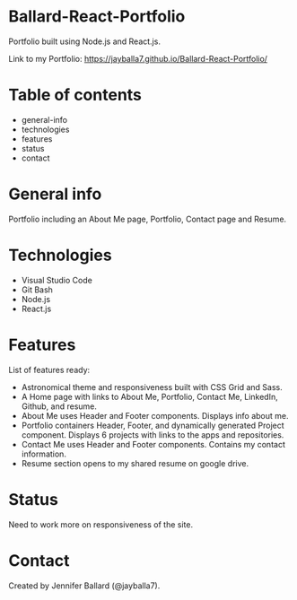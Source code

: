 # Ballard-React-Portfolio
Portfolio built using Node.js and React.js.

Link to my Portfolio: https://jayballa7.github.io/Ballard-React-Portfolio/

# Table of contents
* general-info
* technologies
* features
* status
* contact

# General info
Portfolio including an About Me page, Portfolio, Contact page and Resume.

# Technologies
* Visual Studio Code
* Git Bash
* Node.js
* React.js

# Features
List of features ready:
* Astronomical theme and responsiveness built with CSS Grid and Sass.
* A Home page with links to About Me, Portfolio, Contact Me, LinkedIn, Github, and resume.
* About Me uses Header and Footer components. Displays info about me.
* Portfolio containers Header, Footer, and dynamically generated Project component. Displays 6 projects with links to the apps and repositories.
* Contact Me uses Header and Footer components. Contains my contact information.
* Resume section opens to my shared resume on google drive.


# Status
Need to work more on responsiveness of the site.


# Contact
Created by Jennifer Ballard (@jayballa7).